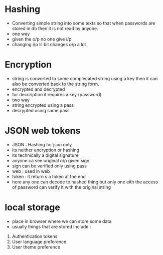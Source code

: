 # Hashing
- Converting simple string into some texts so that when passwords are stored in db then it is not read by anyone.
- one way
- given the o/p no one give i/p
- changing i/p lil bit changes o/p a lot

# Encryption
- string is converted to some complecated string using a key then it can also be converted back to the string form.
- encrypted and decrypted 
- for deccription it requires a key (password)
- two way
- string encrypted using a pass
- decrypted using same pass

# JSON web tokens
- JSON : Hashing for json only
- its neither encryption or hashing
- its technically a digital signature
- anyone ca see original o/p given sign
- sign can be verified only using pass
- web : used in web
- token : it return s a token at the end
- here any one can decode to hashed thing but only one eith the access of password can verify it with the original string


# local storage 
- place in browser where we can store some data  
- usually things that are stored include :
1. Authentication tokens
2. User language preference
3. User theme preference



